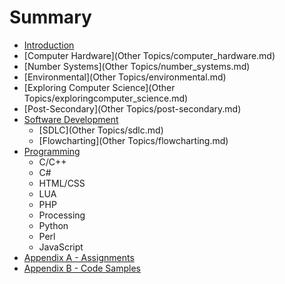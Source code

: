 # Summary

* [Introduction](README.md)
* [Computer Hardware](Other Topics/computer_hardware.md)
* [Number Systems](Other Topics/number_systems.md)
* [Environmental](Other Topics/environmental.md)
* [Exploring Computer Science](Other Topics/exploringcomputer_science.md)
* [Post-Secondary](Other Topics/post-secondary.md)
* [Software Development](software_development.md)
   * [SDLC](Other Topics/sdlc.md)
   * [Flowcharting](Other Topics/flowcharting.md)
* [Programming](programming.md)
   * C/C++
   * C#
   * HTML/CSS
   * LUA
   * PHP
   * Processing
   * Python
   * Perl
   * JavaScript
* [Appendix A - Assignments](appendix_a_-_assignments.md)
* [Appendix B - Code Samples](appendix_b_-_code_samples.md)


